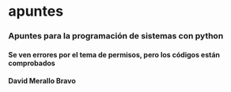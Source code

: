 # apuntes
### Apuntes para la programación de sistemas con python ###
#### Se ven errores por el tema de permisos, pero los códigos están comprobados ####
#### David Merallo Bravo ###
